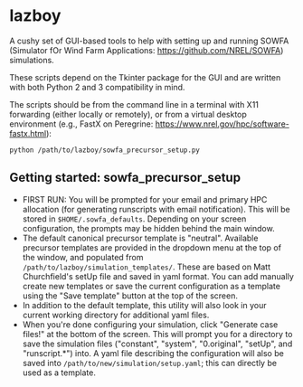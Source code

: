 # lazboy
A cushy set of GUI-based tools to help with setting up and running SOWFA (Simulator fOr Wind Farm Applications: https://github.com/NREL/SOWFA) simulations. 

These scripts depend on the Tkinter package for the GUI and are written with both Python 2 and 3 compatibility in mind. 

The scripts should be from the command line in a terminal with X11 forwarding (either locally or remotely), or from a virtual desktop environment (e.g., FastX on Peregrine: https://www.nrel.gov/hpc/software-fastx.html):
```
python /path/to/lazboy/sowfa_precursor_setup.py
```

## Getting started: sowfa_precursor_setup
* FIRST RUN: You will be prompted for your email and primary HPC allocation (for generating runscripts with email notification). This will be stored in `$HOME/.sowfa_defaults`. Depending on your screen configuration, the prompts may be hidden behind the main window. 
* The default canonical precursor template is "neutral". Available precursor templates are provided in the dropdown menu at the top of the window, and populated from `/path/to/lazboy/simulation_templates/`. These are based on Matt Churchfield's setUp file and saved in yaml format. You can add manually create new templates or save the current configuration as a template using the "Save template" button at the top of the screen.
* In addition to the default template, this utility will also look in your current working directory for additional yaml files.
* When you're done configuring your simulation, click "Generate case files!" at the bottom of the screen. This will prompt you for a directory to save the simulation files ("constant", "system", "0.original", "setUp", and "runscript.*") into. A yaml file describing the configuration will also be saved into `/path/to/new/simulation/setup.yaml`; this can directly be used as a template. 
